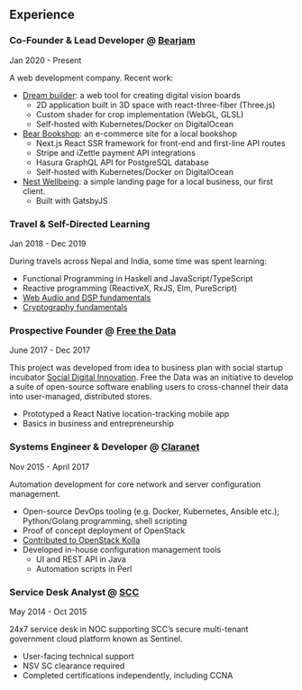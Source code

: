 ## Experience

### Co-Founder & Lead Developer @ [Bearjam](https://bearjam.dev)

<time>Jan 2020 - Present</time>

A web development company. Recent work:

- [Dream builder](https://dream.bearjam.dev): a web tool for creating digital
  vision boards
  - 2D application built in 3D space with react-three-fiber (Three.js)
  - Custom shader for crop implementation (WebGL, GLSL)
  - Self-hosted with Kubernetes/Docker on DigitalOcean
- [Bear Bookshop](https://bearbookshop.co.uk): an e-commerce site for a local
  bookshop
  - Next.js React SSR framework for front-end and first-line API routes
  - Stripe and iZettle payment API integrations
  - Hasura GraphQL API for PostgreSQL database
  - Self-hosted with Kubernetes/Docker on DigitalOcean
- [Nest Wellbeing](https://nestwellbeing.co.uk): a simple landing page for a
  local business, our first client.
  - Built with GatsbyJS

### Travel & Self-Directed Learning

<time>Jan 2018 - Dec 2019</time>

During travels across Nepal and India, some time was spent learning:

- Functional Programming in Haskell and JavaScript/TypeScript
- Reactive programming (ReactiveX, RxJS, Elm, PureScript)
- [Web Audio and DSP fundamentals](https://tom.bearjam.dev/draw-sound)
- [Cryptography fundamentals](https://github.com/tomatopeel/cryptopals)

### Prospective Founder @ [Free the Data](https://sdinnovation.org/projects/#freethedata)

<time>June 2017 - Dec 2017</time>

This project was developed from idea to business plan with social startup
incubator [Social Digital Innovation](https://sdinnovation.org). Free the Data
was an initiative to develop a suite of open-source software enabling users to
cross-channel their data into user-managed, distributed stores.

- Prototyped a React Native location-tracking mobile app
- Basics in business and entrepreneurship

### Systems Engineer & Developer @ [Claranet](https://claranet.com)

<time>Nov 2015 - April 2017</time>

Automation development for core network and server configuration management.

- Open-source DevOps tooling (e.g. Docker, Kubernetes, Ansible etc.);
  Python/Golang programming, shell scripting
- Proof of concept deployment of OpenStack
- [Contributed to OpenStack Kolla](https://blueprints.launchpad.net/kolla/+spec/neutron-bgp-dragent)
- Developed in-house configuration management tools
  - UI and REST API in Java
  - Automation scripts in Perl

### Service Desk Analyst @ [SCC](https://scc.com)

<time>May 2014 - Oct 2015</time>

24x7 service desk in NOC supporting SCC’s secure multi-tenant government cloud
platform known as Sentinel.

- User-facing technical support
- NSV SC clearance required
- Completed certifications independently, including CCNA
